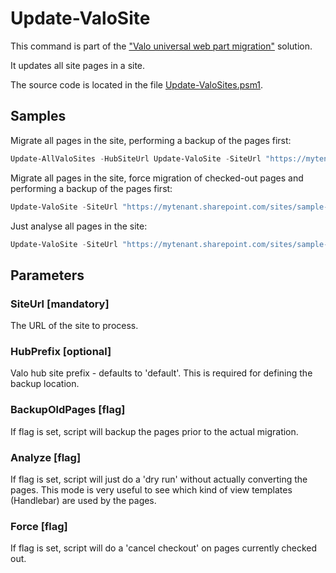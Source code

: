 # Update-ValoSite

This command is part of the ["Valo universal web part migration"](./README.md) solution.

It updates all site pages in a site.

The source code is located in the file [Update-ValoSites.psm1](./module/Update-ValoSites.psm1).

## Samples

Migrate all pages in the site, performing a backup of the pages first:

```powershell
Update-AllValoSites -HubSiteUrl Update-ValoSite -SiteUrl "https://mytenant.sharepoint.com/sites/sample-site" -BackupOldPages
```

Migrate all pages in the site, force migration of checked-out pages and performing a backup of the pages first:

```powershell
Update-ValoSite -SiteUrl "https://mytenant.sharepoint.com/sites/sample-site" -BackupOldPages -Force
```

Just analyse all pages in the site:

```powershell
Update-ValoSite -SiteUrl "https://mytenant.sharepoint.com/sites/sample-site" -Analyze
```

## Parameters

### SiteUrl [mandatory]

The URL of the site to process.

### HubPrefix [optional]

Valo hub site prefix - defaults to 'default'. This is required for defining the backup location.

### BackupOldPages [flag]

If flag is set, script will backup the pages prior to the actual migration.

### Analyze [flag]

If flag is set, script will just do a 'dry run' without actually converting the pages. This mode is very useful to see which kind of view templates (Handlebar) are used by the pages.

### Force [flag]

If flag is set, script will do a 'cancel checkout' on pages currently checked out.
